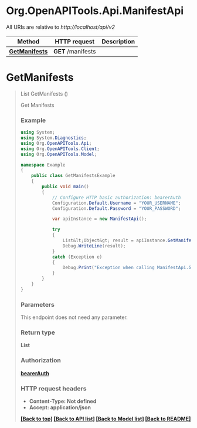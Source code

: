 # Org.OpenAPITools.Api.ManifestApi

All URIs are relative to *http://localhost/api/v2*

Method | HTTP request | Description
------------- | ------------- | -------------
[**GetManifests**](ManifestApi.md#getmanifests) | **GET** /manifests | 


<a name="getmanifests"></a>
# **GetManifests**
> List<Object> GetManifests ()



Get Manifests

### Example
```csharp
using System;
using System.Diagnostics;
using Org.OpenAPITools.Api;
using Org.OpenAPITools.Client;
using Org.OpenAPITools.Model;

namespace Example
{
    public class GetManifestsExample
    {
        public void main()
        {
            // Configure HTTP basic authorization: bearerAuth
            Configuration.Default.Username = "YOUR_USERNAME";
            Configuration.Default.Password = "YOUR_PASSWORD";

            var apiInstance = new ManifestApi();

            try
            {
                List&lt;Object&gt; result = apiInstance.GetManifests();
                Debug.WriteLine(result);
            }
            catch (Exception e)
            {
                Debug.Print("Exception when calling ManifestApi.GetManifests: " + e.Message );
            }
        }
    }
}
```

### Parameters
This endpoint does not need any parameter.

### Return type

**List<Object>**

### Authorization

[bearerAuth](../README.md#bearerAuth)

### HTTP request headers

 - **Content-Type**: Not defined
 - **Accept**: application/json

[[Back to top]](#) [[Back to API list]](../README.md#documentation-for-api-endpoints) [[Back to Model list]](../README.md#documentation-for-models) [[Back to README]](../README.md)

